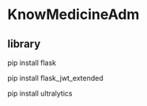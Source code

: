 # KnowMedicineAdm

<h2>library</h2>

<div>
<p>pip install flask</p>
<p>pip install flask_jwt_extended</p>
<p>pip install ultralytics</p>
</div>
